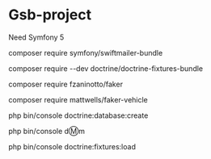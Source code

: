 # Gsb-project

Need Symfony 5

composer require symfony/swiftmailer-bundle

composer require --dev doctrine/doctrine-fixtures-bundle

composer require fzaninotto/faker

composer require mattwells/faker-vehicle

php bin/console doctrine:database:create

php bin/console d:m:m

php bin/console doctrine:fixtures:load




